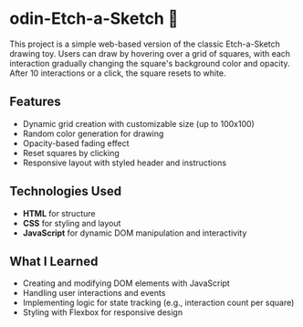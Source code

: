 # odin-Etch-a-Sketch 🎨

This project is a simple web-based version of the classic Etch-a-Sketch drawing toy. Users can draw by hovering over a grid of squares, with each interaction gradually changing the square's background color and opacity. After 10 interactions or a click, the square resets to white.

## Features
- Dynamic grid creation with customizable size (up to 100x100)
- Random color generation for drawing
- Opacity-based fading effect
- Reset squares by clicking
- Responsive layout with styled header and instructions

## Technologies Used
- **HTML** for structure  
- **CSS** for styling and layout  
- **JavaScript** for dynamic DOM manipulation and interactivity

## What I Learned
- Creating and modifying DOM elements with JavaScript
- Handling user interactions and events
- Implementing logic for state tracking (e.g., interaction count per square)
- Styling with Flexbox for responsive design

